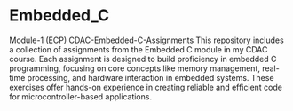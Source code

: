 # Embedded_C
 Module-1 (ECP)
 CDAC-Embedded-C-Assignments
 This repository includes a collection of assignments from the Embedded C module in my CDAC course. Each assignment is designed to build proficiency in embedded C programming, focusing on core concepts like memory management, real-time processing, and hardware interaction in embedded systems. These exercises offer hands-on experience in creating reliable and efficient code for microcontroller-based applications.
